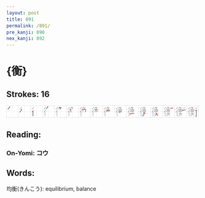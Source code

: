 ```yaml
---
layout: post
title: 891
permalink: /891/
pre_kanji: 890
nex_kanji: 892
---
```


# {衡}

## Strokes: 16

<div class="stroke"><img src="../images/E8A1A1.png" /></div>

## Reading:

### On-Yomi: コウ

## Words:

均衡(きんこう): equilibrium, balance
